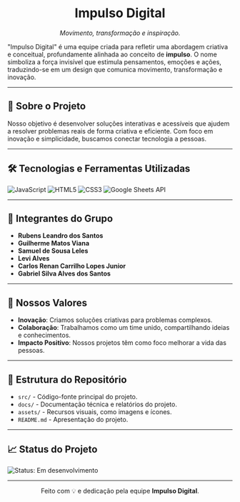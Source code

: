 <h1 align="center">Impulso Digital</h1>
<p align="center"><i>Movimento, transformação e inspiração.</i></p>

<p>"Impulso Digital" é uma equipe criada para refletir uma abordagem criativa e conceitual, profundamente alinhada ao conceito de <b>impulso</b>. O nome simboliza a força invisível que estimula pensamentos, emoções e ações, traduzindo-se em um design que comunica movimento, transformação e inovação.</p>

---

<h2>📝 Sobre o Projeto</h2>
<p>Nosso objetivo é desenvolver soluções interativas e acessíveis que ajudem a resolver problemas reais de forma criativa e eficiente. Com foco em inovação e simplicidade, buscamos conectar tecnologia a pessoas.</p>

---

<h2>🛠️ Tecnologias e Ferramentas Utilizadas</h2>
<p>
  <img src="https://img.shields.io/badge/-JavaScript-F7DF1E?logo=javascript&logoColor=black&style=flat-square" alt="JavaScript" />
  <img src="https://img.shields.io/badge/-HTML5-E34F26?logo=html5&logoColor=white&style=flat-square" alt="HTML5" />
  <img src="https://img.shields.io/badge/-CSS3-1572B6?logo=css3&logoColor=white&style=flat-square" alt="CSS3" />
  <img src="https://img.shields.io/badge/-Google_Sheets_API-34A853?logo=google-sheets&logoColor=white&style=flat-square" alt="Google Sheets API" />
</p>

---

<h2>👥 Integrantes do Grupo</h2>
<ul>
  <li><b>Rubens Leandro dos Santos</b></li>
  <li><b>Guilherme Matos Viana</b></li>
  <li><b>Samuel de Sousa Leles</b></li>
  <li><b>Levi Alves</b></li>
  <li><b>Carlos Renan Carrilho Lopes Junior</b></li>
  <li><b>Gabriel Silva Alves dos Santos</b></li>
</ul>

---

<h2>🎯 Nossos Valores</h2>
<ul>
  <li><b>Inovação</b>: Criamos soluções criativas para problemas complexos.</li>
  <li><b>Colaboração</b>: Trabalhamos como um time unido, compartilhando ideias e conhecimentos.</li>
  <li><b>Impacto Positivo</b>: Nossos projetos têm como foco melhorar a vida das pessoas.</li>
</ul>

---

<h2>📂 Estrutura do Repositório</h2>
<ul>
  <li><code>src/</code> - Código-fonte principal do projeto.</li>
  <li><code>docs/</code> - Documentação técnica e relatórios do projeto.</li>
  <li><code>assets/</code> - Recursos visuais, como imagens e ícones.</li>
  <li><code>README.md</code> - Apresentação do projeto.</li>
</ul>

---

<h2>📈 Status do Projeto</h2>
<p>
  <img src="https://img.shields.io/badge/Status-Em_desenvolvimento-yellow?style=flat-square" alt="Status: Em desenvolvimento" />
</p>

---

<p align="center">Feito com 💡 e dedicação pela equipe <b>Impulso Digital</b>.</p>
